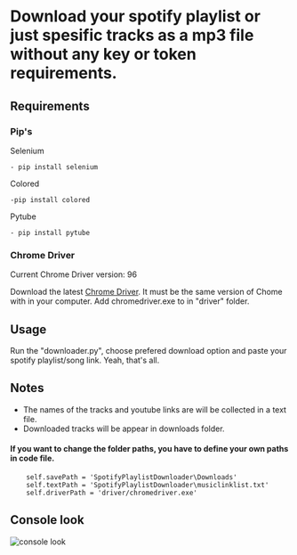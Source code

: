 # Download your spotify playlist or just spesific tracks as a mp3 file without any key or token requirements.

## Requirements

###  Pip's
Selenium
    
    - pip install selenium

Colored 

    -pip install colored
    
Pytube

    - pip install pytube
### Chrome Driver
    
 Current Chrome Driver version: 96
 
 Download the latest [Chrome Driver](https://chromedriver.chromium.org/downloads). It must be the same version of Chome with in your computer.
 Add chromedriver.exe to in "driver" folder.
 
## Usage

Run the "downloader.py", choose prefered download option and paste your spotify playlist/song link. Yeah, that's all.
    
## Notes

- The names of the tracks and youtube links are will be collected in a text file.
- Downloaded tracks will be appear in downloads folder. 

#### If you want to change the folder paths, you have to define your own paths in code file.

        self.savePath = 'SpotifyPlaylistDownloader\Downloads'
        self.textPath = 'SpotifyPlaylistDownloader\musiclinklist.txt'
        self.driverPath = 'driver/chromedriver.exe'

## Console look

![console look](https://i.ibb.co/znCymsc/Ekran-g-r-nt-s-2021-12-26-140751.png)
